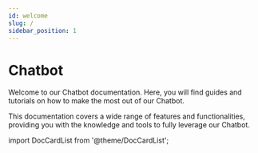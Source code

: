 ```yaml
---
id: welcome
slug: /
sidebar_position: 1
---
```

# Chatbot

Welcome to our Chatbot documentation. Here, you will find guides and tutorials on how to make the most out of our Chatbot.

This documentation covers a wide range of features and functionalities, providing you with the knowledge and tools to fully leverage our Chatbot.

import DocCardList from '@theme/DocCardList';

<DocCardList />
